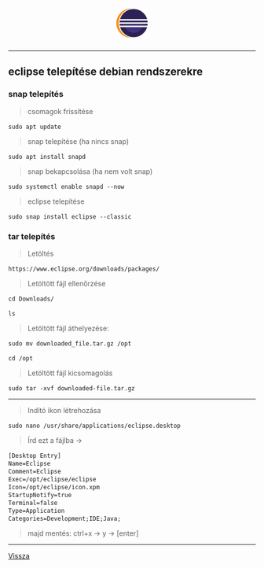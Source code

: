 <h1 align="center">
<img src="../.pictures/eclipse.png" alt="eclipse" width=64 />
</h1>

---

## eclipse telepítése debian rendszerekre

### snap telepítés

> csomagok frissítése

```
sudo apt update
```

> snap telepítése (ha nincs snap)

```
sudo apt install snapd
```

> snap bekapcsolása (ha nem volt snap)

```
sudo systemctl enable snapd --now
```

> eclipse telepítése

```
sudo snap install eclipse --classic
```

### tar telepítés

> Letöltés

```
https://www.eclipse.org/downloads/packages/
```

> Letöltött fájl ellenőrzése

```
cd Downloads/
```

```
ls
```

> Letöltött fájl áthelyezése:

``` {.bash}
sudo mv downloaded_file.tar.gz /opt
```

```
cd /opt
```

> Letöltött fájl kicsomagolás

```
sudo tar -xvf downloaded-file.tar.gz
```

---

> Indító ikon létrehozása

```
sudo nano /usr/share/applications/eclipse.desktop
```

> Írd ezt a fájlba ->

```
[Desktop Entry]
Name=Eclipse
Comment=Eclipse
Exec=/opt/eclipse/eclipse
Icon=/opt/eclipse/icon.xpm
StartupNotify=true
Terminal=false
Type=Application
Categories=Development;IDE;Java;
```

> majd mentés: ctrl+x -> y -> [enter]

---

[Vissza](../README.md)
